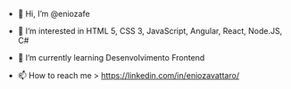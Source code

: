 - 👋 Hi, I’m @eniozafe
- 👀 I’m interested in  HTML 5, CSS 3, JavaScript, Angular, React, Node.JS, C#
- 🌱 I’m currently learning  Desenvolvimento Frontend

- 📫 How to reach me > https://linkedin.com/in/eniozavattaro/

<!---
eniozafe/eniozafe is a ✨ special ✨ repository because its `README.md` (this file) appears on your GitHub profile.
You can click the Preview link to take a look at your changes.
--->
